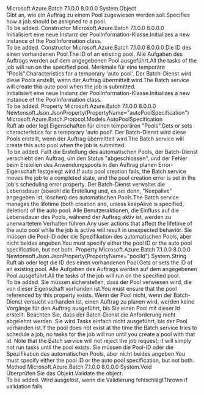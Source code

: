 <Type Name="PoolInformation" FullName="Microsoft.Azure.Batch.Protocol.Models.PoolInformation">
  <TypeSignature Language="C#" Value="public class PoolInformation" />
  <TypeSignature Language="ILAsm" Value=".class public auto ansi beforefieldinit PoolInformation extends System.Object" />
  <TypeSignature Language="DocId" Value="T:Microsoft.Azure.Batch.Protocol.Models.PoolInformation" />
  <TypeSignature Language="VB.NET" Value="Public Class PoolInformation" />
  <TypeSignature Language="F#" Value="type PoolInformation = class" />
  <AssemblyInfo>
    <AssemblyName>Microsoft.Azure.Batch</AssemblyName>
    <AssemblyVersion>7.1.0.0</AssemblyVersion>
    <AssemblyVersion>8.0.0.0</AssemblyVersion>
  </AssemblyInfo>
  <Base>
    <BaseTypeName>System.Object</BaseTypeName>
  </Base>
  <Interfaces />
  <Docs>
    <summary>
            <span data-ttu-id="1a521-101">Gibt an, wie ein Auftrag zu einem Pool zugewiesen werden soll.</span><span class="sxs-lookup"><span data-stu-id="1a521-101">Specifies how a job should be assigned to a pool.</span></span>
            </summary>
    <remarks>To be added.</remarks>
  </Docs>
  <Members>
    <Member MemberName=".ctor">
      <MemberSignature Language="C#" Value="public PoolInformation ();" />
      <MemberSignature Language="ILAsm" Value=".method public hidebysig specialname rtspecialname instance void .ctor() cil managed" />
      <MemberSignature Language="DocId" Value="M:Microsoft.Azure.Batch.Protocol.Models.PoolInformation.#ctor" />
      <MemberSignature Language="VB.NET" Value="Public Sub New ()" />
      <MemberType>Constructor</MemberType>
      <AssemblyInfo>
        <AssemblyName>Microsoft.Azure.Batch</AssemblyName>
        <AssemblyVersion>7.1.0.0</AssemblyVersion>
        <AssemblyVersion>8.0.0.0</AssemblyVersion>
      </AssemblyInfo>
      <Parameters />
      <Docs>
        <summary>
            <span data-ttu-id="1a521-102">Initialisiert eine neue Instanz der PoolInformation-Klasse.</span><span class="sxs-lookup"><span data-stu-id="1a521-102">Initializes a new instance of the PoolInformation class.</span></span>
            </summary>
        <remarks>To be added.</remarks>
      </Docs>
    </Member>
    <Member MemberName=".ctor">
      <MemberSignature Language="C#" Value="public PoolInformation (string poolId = null, Microsoft.Azure.Batch.Protocol.Models.AutoPoolSpecification autoPoolSpecification = null);" />
      <MemberSignature Language="ILAsm" Value=".method public hidebysig specialname rtspecialname instance void .ctor(string poolId, class Microsoft.Azure.Batch.Protocol.Models.AutoPoolSpecification autoPoolSpecification) cil managed" />
      <MemberSignature Language="DocId" Value="M:Microsoft.Azure.Batch.Protocol.Models.PoolInformation.#ctor(System.String,Microsoft.Azure.Batch.Protocol.Models.AutoPoolSpecification)" />
      <MemberSignature Language="F#" Value="new Microsoft.Azure.Batch.Protocol.Models.PoolInformation : string * Microsoft.Azure.Batch.Protocol.Models.AutoPoolSpecification -&gt; Microsoft.Azure.Batch.Protocol.Models.PoolInformation" Usage="new Microsoft.Azure.Batch.Protocol.Models.PoolInformation (poolId, autoPoolSpecification)" />
      <MemberType>Constructor</MemberType>
      <AssemblyInfo>
        <AssemblyName>Microsoft.Azure.Batch</AssemblyName>
        <AssemblyVersion>7.1.0.0</AssemblyVersion>
        <AssemblyVersion>8.0.0.0</AssemblyVersion>
      </AssemblyInfo>
      <Parameters>
        <Parameter Name="poolId" Type="System.String" />
        <Parameter Name="autoPoolSpecification" Type="Microsoft.Azure.Batch.Protocol.Models.AutoPoolSpecification" />
      </Parameters>
      <Docs>
        <param name="poolId"><span data-ttu-id="1a521-103">Die ID des einen vorhandenen Pool.</span><span class="sxs-lookup"><span data-stu-id="1a521-103">The ID of an existing pool.</span></span> <span data-ttu-id="1a521-104">Alle Aufgaben des Auftrags werden auf dem angegebenen Pool ausgeführt.</span><span class="sxs-lookup"><span data-stu-id="1a521-104">All the tasks of the job will run on the specified pool.</span></span></param>
        <param name="autoPoolSpecification"><span data-ttu-id="1a521-105">Merkmale für eine temporäre "Pools".</span><span class="sxs-lookup"><span data-stu-id="1a521-105">Characteristics for a temporary 'auto pool'.</span></span> <span data-ttu-id="1a521-106">Der Batch-Dienst wird diese Pools erstellt, wenn der Auftrag übermittelt wird.</span><span class="sxs-lookup"><span data-stu-id="1a521-106">The Batch service will create this auto pool when the job is submitted.</span></span></param>
        <summary>
            <span data-ttu-id="1a521-107">Initialisiert eine neue Instanz der PoolInformation-Klasse.</span><span class="sxs-lookup"><span data-stu-id="1a521-107">Initializes a new instance of the PoolInformation class.</span></span>
            </summary>
        <remarks>To be added.</remarks>
      </Docs>
    </Member>
    <Member MemberName="AutoPoolSpecification">
      <MemberSignature Language="C#" Value="public Microsoft.Azure.Batch.Protocol.Models.AutoPoolSpecification AutoPoolSpecification { get; set; }" />
      <MemberSignature Language="ILAsm" Value=".property instance class Microsoft.Azure.Batch.Protocol.Models.AutoPoolSpecification AutoPoolSpecification" />
      <MemberSignature Language="DocId" Value="P:Microsoft.Azure.Batch.Protocol.Models.PoolInformation.AutoPoolSpecification" />
      <MemberSignature Language="VB.NET" Value="Public Property AutoPoolSpecification As AutoPoolSpecification" />
      <MemberSignature Language="F#" Value="member this.AutoPoolSpecification : Microsoft.Azure.Batch.Protocol.Models.AutoPoolSpecification with get, set" Usage="Microsoft.Azure.Batch.Protocol.Models.PoolInformation.AutoPoolSpecification" />
      <MemberType>Property</MemberType>
      <AssemblyInfo>
        <AssemblyName>Microsoft.Azure.Batch</AssemblyName>
        <AssemblyVersion>7.1.0.0</AssemblyVersion>
        <AssemblyVersion>8.0.0.0</AssemblyVersion>
      </AssemblyInfo>
      <Attributes>
        <Attribute>
          <AttributeName>Newtonsoft.Json.JsonProperty(PropertyName="autoPoolSpecification")</AttributeName>
        </Attribute>
      </Attributes>
      <ReturnValue>
        <ReturnType>Microsoft.Azure.Batch.Protocol.Models.AutoPoolSpecification</ReturnType>
      </ReturnValue>
      <Docs>
        <summary>
            <span data-ttu-id="1a521-108">Ruft ab oder legt Eigenschaften für einen temporären "Pools".</span><span class="sxs-lookup"><span data-stu-id="1a521-108">Gets or sets characteristics for a temporary 'auto pool'.</span></span> <span data-ttu-id="1a521-109">Der Batch-Dienst wird diese Pools erstellt, wenn der Auftrag übermittelt wird.</span><span class="sxs-lookup"><span data-stu-id="1a521-109">The Batch service will create this auto pool when the job is submitted.</span></span>
            </summary>
        <value>To be added.</value>
        <remarks>
            <span data-ttu-id="1a521-110">Fällt die Erstellung des automatischen Pools, der Batch-Dienst verschiebt den Auftrag, um den Status "abgeschlossen", und der Fehler beim Erstellen des Anwendungspools in den Auftrag planen Error-Eigenschaft festgelegt wird.</span><span class="sxs-lookup"><span data-stu-id="1a521-110">If auto pool creation fails, the Batch service moves the job to a completed state, and the pool creation error is set in the job's scheduling error property.</span></span> <span data-ttu-id="1a521-111">Der Batch-Dienst verwaltet die Lebensdauer (sowohl die Erstellung und, es sei denn, "Keepalive" angegeben ist, löschen) des automatischen Pools.</span><span class="sxs-lookup"><span data-stu-id="1a521-111">The Batch service manages the lifetime (both creation and, unless keepAlive is specified, deletion) of the auto pool.</span></span> <span data-ttu-id="1a521-112">Alle Benutzeraktionen, die Einfluss auf die Lebensdauer des Pools, während der Auftrag aktiv ist, werden zu unerwartetem Verhalten führen.</span><span class="sxs-lookup"><span data-stu-id="1a521-112">Any user actions that affect the lifetime of the auto pool while the job is active will result in unexpected behavior.</span></span>
            <span data-ttu-id="1a521-113">Sie müssen die Pool-ID oder die Spezifikation des automatischen Pools, aber nicht beides angeben.</span><span class="sxs-lookup"><span data-stu-id="1a521-113">You must specify either the pool ID or the auto pool specification, but not both.</span></span>
            </remarks>
      </Docs>
    </Member>
    <Member MemberName="PoolId">
      <MemberSignature Language="C#" Value="public string PoolId { get; set; }" />
      <MemberSignature Language="ILAsm" Value=".property instance string PoolId" />
      <MemberSignature Language="DocId" Value="P:Microsoft.Azure.Batch.Protocol.Models.PoolInformation.PoolId" />
      <MemberSignature Language="VB.NET" Value="Public Property PoolId As String" />
      <MemberSignature Language="F#" Value="member this.PoolId : string with get, set" Usage="Microsoft.Azure.Batch.Protocol.Models.PoolInformation.PoolId" />
      <MemberType>Property</MemberType>
      <AssemblyInfo>
        <AssemblyName>Microsoft.Azure.Batch</AssemblyName>
        <AssemblyVersion>7.1.0.0</AssemblyVersion>
        <AssemblyVersion>8.0.0.0</AssemblyVersion>
      </AssemblyInfo>
      <Attributes>
        <Attribute>
          <AttributeName>Newtonsoft.Json.JsonProperty(PropertyName="poolId")</AttributeName>
        </Attribute>
      </Attributes>
      <ReturnValue>
        <ReturnType>System.String</ReturnType>
      </ReturnValue>
      <Docs>
        <summary>
            <span data-ttu-id="1a521-114">Ruft ab oder legt die ID des einen vorhandenen Pool.</span><span class="sxs-lookup"><span data-stu-id="1a521-114">Gets or sets the ID of an existing pool.</span></span> <span data-ttu-id="1a521-115">Alle Aufgaben des Auftrags werden auf dem angegebenen Pool ausgeführt.</span><span class="sxs-lookup"><span data-stu-id="1a521-115">All the tasks of the job will run on the specified pool.</span></span>
            </summary>
        <value>To be added.</value>
        <remarks>
            <span data-ttu-id="1a521-116">Sie müssen sicherstellen, dass der Pool verwiesen wird, die von dieser Eigenschaft vorhanden ist.</span><span class="sxs-lookup"><span data-stu-id="1a521-116">You must ensure that the pool referenced by this property exists.</span></span>
            <span data-ttu-id="1a521-117">Wenn der Pool nicht, wenn der Batch-Dienst versucht vorhanden ist, einen Auftrag zu planen wird, werden keine Vorgänge für den Auftrag ausgeführt, bis Sie einen Pool mit dieser Id erstellt. Beachten Sie, dass der Batch-Dienst die Anforderung nicht abgelehnt werden. Sie wird Tasks einfach nicht ausgeführt, bis der Pool vorhanden ist.</span><span class="sxs-lookup"><span data-stu-id="1a521-117">If the pool does not exist at the time the Batch service tries to schedule a job, no tasks for the job will run until you create a pool with that id. Note that the Batch service will not reject the job request; it will simply not run tasks until the pool exists.</span></span>
            <span data-ttu-id="1a521-118">Sie müssen die Pool-ID oder die Spezifikation des automatischen Pools, aber nicht beides angeben.</span><span class="sxs-lookup"><span data-stu-id="1a521-118">You must specify either the pool ID or the auto pool specification, but not both.</span></span>
            </remarks>
      </Docs>
    </Member>
    <Member MemberName="Validate">
      <MemberSignature Language="C#" Value="public virtual void Validate ();" />
      <MemberSignature Language="ILAsm" Value=".method public hidebysig newslot virtual instance void Validate() cil managed" />
      <MemberSignature Language="DocId" Value="M:Microsoft.Azure.Batch.Protocol.Models.PoolInformation.Validate" />
      <MemberSignature Language="VB.NET" Value="Public Overridable Sub Validate ()" />
      <MemberSignature Language="F#" Value="abstract member Validate : unit -&gt; unit&#xA;override this.Validate : unit -&gt; unit" Usage="poolInformation.Validate " />
      <MemberType>Method</MemberType>
      <AssemblyInfo>
        <AssemblyName>Microsoft.Azure.Batch</AssemblyName>
        <AssemblyVersion>7.1.0.0</AssemblyVersion>
        <AssemblyVersion>8.0.0.0</AssemblyVersion>
      </AssemblyInfo>
      <ReturnValue>
        <ReturnType>System.Void</ReturnType>
      </ReturnValue>
      <Parameters />
      <Docs>
        <summary>
            <span data-ttu-id="1a521-119">Überprüfen Sie das Objekt.</span><span class="sxs-lookup"><span data-stu-id="1a521-119">Validate the object.</span></span>
            </summary>
        <remarks>To be added.</remarks>
        <exception cref="T:Microsoft.Rest.ValidationException">
            <span data-ttu-id="1a521-120">Wird ausgelöst, wenn die Validierung fehlschlägt</span><span class="sxs-lookup"><span data-stu-id="1a521-120">Thrown if validation fails</span></span>
            </exception>
      </Docs>
    </Member>
  </Members>
</Type>